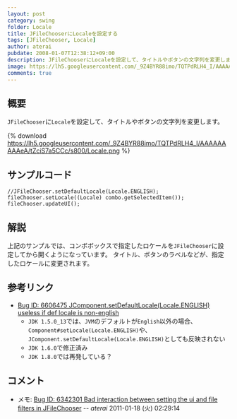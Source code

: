 ```yaml
---
layout: post
category: swing
folder: Locale
title: JFileChooserにLocaleを設定する
tags: [JFileChooser, Locale]
author: aterai
pubdate: 2008-01-07T12:38:12+09:00
description: JFileChooserにLocaleを設定して、タイトルやボタンの文字列を変更します。
image: https://lh5.googleusercontent.com/_9Z4BYR88imo/TQTPdRLH4_I/AAAAAAAAAeA/tZciS7a5CCc/s800/Locale.png
comments: true
---
```

## 概要
`JFileChooser`に`Locale`を設定して、タイトルやボタンの文字列を変更します。

{% download https://lh5.googleusercontent.com/_9Z4BYR88imo/TQTPdRLH4_I/AAAAAAAAAeA/tZciS7a5CCc/s800/Locale.png %}

## サンプルコード
<pre class="prettyprint"><code>//JFileChooser.setDefaultLocale(Locale.ENGLISH);
fileChooser.setLocale((Locale) combo.getSelectedItem());
fileChooser.updateUI();
</code></pre>

## 解説
上記のサンプルでは、コンボボックスで指定したロケールを`JFileChooser`に設定してから開くようになっています。
タイトル、ボタンのラベルなどが、指定したロケールに変更されます。

## 参考リンク
- [Bug ID: 6606475 JComponent.setDefaultLocale(Locale.ENGLISH) useless if def locale is non-english](http://bugs.java.com/bugdatabase/view_bug.do?bug_id=6606475)
    - `JDK 1.5.0_13`では、`JVM`のデフォルトが`English`以外の場合、`Component#setLocale(Locale.ENGLISH)`や、`JComponent.setDefaultLocale(Locale.ENGLISH)`としても反映されない
    - `JDK 1.6.0`で修正済み
    - `JDK 1.8.0`では再発している？

<!-- dummy comment line for breaking list -->

## コメント
- メモ: [Bug ID: 6342301 Bad interaction between setting the ui and file filters in JFileChooser](http://bugs.java.com/bugdatabase/view_bug.do?bug_id=6342301) -- *aterai* 2011-01-18 (火) 02:29:14

<!-- dummy comment line for breaking list -->
